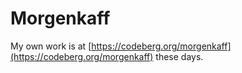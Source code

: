 # Morgenkaff

My own work is at [https://codeberg.org/morgenkaff](https://codeberg.org/morgenkaff) these days.

<!---
Morgenkaff/Morgenkaff is a ✨ special ✨ repository because its `README.md` (this file) appears on your GitHub profile.
You can click the Preview link to take a look at your changes.
--->
